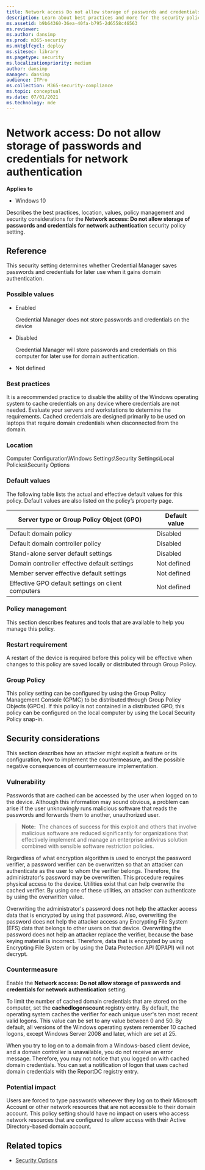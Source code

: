 ```yaml
---
title: Network access Do not allow storage of passwords and credentials for network authentication (Windows 10)
description: Learn about best practices and more for the security policy setting, Network access Do not allow storage of passwords and credentials for network authentication
ms.assetid: b9b64360-36ea-40fa-b795-2d6558c46563
ms.reviewer: 
ms.author: dansimp
ms.prod: m365-security
ms.mktglfcycl: deploy
ms.sitesec: library
ms.pagetype: security
ms.localizationpriority: medium
author: dansimp
manager: dansimp
audience: ITPro
ms.collection: M365-security-compliance
ms.topic: conceptual
ms.date: 07/01/2021
ms.technology: mde
---
```


# Network access: Do not allow storage of passwords and credentials for network authentication

**Applies to**
-   Windows 10

Describes the best practices, location, values, policy management and security considerations for the **Network access: Do not allow storage of passwords and credentials for network authentication** security policy setting.

## Reference

This security setting determines whether Credential Manager saves passwords and credentials for later use when it gains domain authentication.

### Possible values

-   Enabled

    Credential Manager does not store passwords and credentials on the device

-   Disabled

    Credential Manager will store passwords and credentials on this computer for later use for domain authentication.

-   Not defined

### Best practices

It is a recommended practice to disable the ability of the Windows operating system to cache credentials on any device where credentials are not needed. Evaluate your servers and workstations to determine the requirements. Cached credentials are designed primarily to be used on laptops that require domain credentials when disconnected from the domain.

### Location

Computer Configuration\\Windows Settings\\Security Settings\\Local Policies\\Security Options

### Default values

The following table lists the actual and effective default values for this policy. Default values are also listed on the policy’s property page.

| Server type or Group Policy Object (GPO) | Default value |
| - | - |
| Default domain policy| Disabled| 
| Default domain controller policy| Disabled| 
| Stand-alone server default settings | Disabled| 
| Domain controller effective default settings| Not defined| 
| Member server effective default settings | Not defined| 
| Effective GPO default settings on client computers | Not defined| 
 
### Policy management

This section describes features and tools that are available to help you manage this policy.

### Restart requirement

A restart of the device is required before this policy will be effective when changes to this policy are saved locally or distributed through Group Policy.

### Group Policy

This policy setting can be configured by using the Group Policy Management Console (GPMC) to be distributed through Group Policy Objects (GPOs). If this policy is not contained in a distributed GPO, this policy can be configured on the local computer by using the Local Security Policy snap-in.

## Security considerations

This section describes how an attacker might exploit a feature or its configuration, how to implement the countermeasure, and the possible negative consequences of countermeasure implementation.

### Vulnerability

Passwords that are cached can be accessed by the user when logged on to the device. Although this information may sound obvious, a problem can arise if the user unknowingly runs malicious software that reads the passwords and forwards them to another, unauthorized user.

>**Note:**  The chances of success for this exploit and others that involve malicious software are reduced significantly for organizations that effectively implement and manage an enterprise antivirus solution combined with sensible software restriction policies.
 
Regardless of what encryption algorithm is used to encrypt the password verifier, a password verifier can be overwritten so that an attacker can authenticate as the user to whom the verifier belongs. Therefore, the administrator's password may be overwritten. This procedure requires physical access to the device. Utilities exist that can help overwrite the cached verifier. By using one of these utilities, an attacker can authenticate by using the overwritten value.

Overwriting the administrator's password does not help the attacker access data that is encrypted by using that password. Also, overwriting the password does not help the attacker access any Encrypting File System (EFS) data that belongs to other users on that device. Overwriting the password does not help an attacker replace the verifier, because the base keying material is incorrect. Therefore, data that is encrypted by using Encrypting File System or by using the Data Protection API (DPAPI) will not decrypt.

### Countermeasure

Enable the **Network access: Do not allow storage of passwords and credentials for network authentication** setting.

To limit the number of cached domain credentials that are stored on the computer, set the **cachedlogonscount** registry entry. By default, the operating system caches the verifier for each unique user's ten most recent valid logons. This value can be set to any value between 0 and 50. By default, all versions of the Windows operating system remember 10 cached logons, except Windows Server 2008 and later, which are set at 25.

When you try to log on to a domain from a Windows-based client device, and a domain controller is unavailable, you do not receive an error message. Therefore, you may not notice that you logged on with cached domain credentials. You can set a notification of logon that uses cached domain credentials with the ReportDC registry entry.

### Potential impact

Users are forced to type passwords whenever they log on to their Microsoft Account or other network resources that are not accessible to their domain account. This policy setting should have no impact on users who access network resources that are configured to allow access with their Active Directory–based domain account.

## Related topics

- [Security Options](security-options.md)
